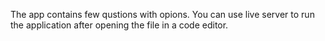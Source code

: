 The app contains few qustions with opions.
You can use live server to run the application after opening the file in a code editor.